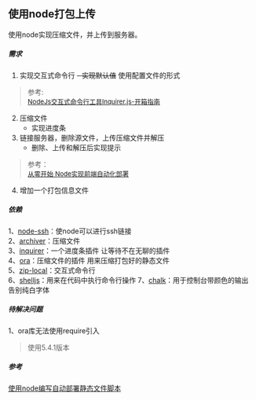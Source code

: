 ## 使用node打包上传

使用node实现压缩文件，并上传到服务器。

##### 需求
1. 实现交互式命令行
   ~~-  实现默认值~~ 使用配置文件的形式
  > 参考:  
  > <font size=2>[NodeJs交互式命令行工具Inquirer.js-开箱指南](https://www.jianshu.com/p/db8294cfa2f7)</font>
2. 压缩文件
   - 实现进度条
3. 链接服务器，删除源文件，上传压缩文件并解压
   - 删除、上传和解压后实现提示
  > 参考：  
  > <font size=2>[从零开始 Node实现前端自动化部署](https://www.jianshu.com/p/312f3be018de)</font>
4. 增加一个打包信息文件

##### 依赖

1、[node-ssh](https://www.npmjs.com/package/node-ssh)：使node可以进行ssh链接  
2、[archiver](https://www.npmjs.com/package/archiver)：压缩文件  
3、[inquirer](https://www.npmjs.com/package/inquirer)：一个进度条插件 让等待不在无聊的插件  
4、[ora](https://www.npmjs.com/package/ora)：压缩文件的插件 用来压缩打包好的静态文件  
5、[zip-local](https://www.npmjs.com/package/zip-local)：交互式命令行  
6、[shelljs](https://www.npmjs.com/package/shelljs)：用来在代码中执行命令行操作 
7、[chalk](https://www.npmjs.com/package/chalk)：用于控制台带颜色的输出 告别纯白字体

##### 待解决问题
1、ora库无法使用require引入
> 使用5.4.1版本

##### 参考
[使用node编写自动部署静态文件脚本](https://juejin.cn/post/6844904049989386247)
